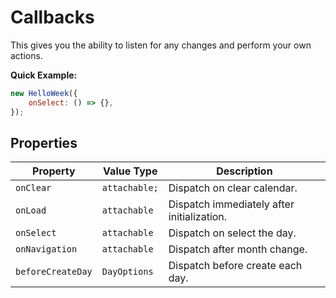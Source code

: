 # Callbacks

This gives you the ability to listen for any changes and perform your own actions.

**Quick Example:**

```js
new HelloWeek({
    onSelect: () => {},
});
```

## Properties

| Property          | Value Type    | Description                                |
| ----------------- | ------------- | ------------------------------------------ |
| `onClear`         | `attachable;` | Dispatch on clear calendar.                |
| `onLoad`          | `attachable`  | Dispatch immediately after initialization. |
| `onSelect`        | `attachable`  | Dispatch on select the day.                |
| `onNavigation`    | `attachable`  | Dispatch after month change.               |
| `beforeCreateDay` | `DayOptions`  | Dispatch before create each day.           |
